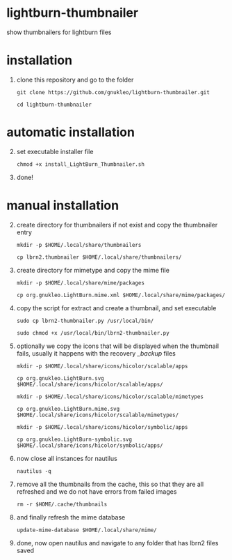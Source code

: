 # lightburn-thumbnailer
show thumbnailers for lightburn files

# installation
1. clone this repository and go to the folder
    ```
   git clone https://github.com/gnukleo/lightburn-thumbnailer.git
    ```
    ```
   cd lightburn-thumbnailer
   ```
# automatic installation
2. set executable installer file
   ```
   chmod +x install_LightBurn_Thumbnailer.sh
   ```
3. done!

# manual installation
2. create directory for thumbnailers if not exist and copy the thumbnailer entry
   ```
   mkdir -p $HOME/.local/share/thumbnailers
   ```
   ```
   cp lbrn2.thumbnailer $HOME/.local/share/thumbnailers/
   ```
3. create directory for mimetype and copy the mime file
   ```
   mkdir -p $HOME/.local/share/mime/packages
   ```
   ```
   cp org.gnukleo.LightBurn.mime.xml $HOME/.local/share/mime/packages/
   ```
4. copy the script for extract and create a thumbnail, and set executable
   ```
   sudo cp lbrn2-thumbnailer.py /usr/local/bin/
   ```
   ```
   sudo chmod +x /usr/local/bin/lbrn2-thumbnailer.py
   ```
5. optionally we copy the icons that will be displayed when the thumbnail fails, usually it happens with the recovery *_backup* files
   ```
   mkdir -p $HOME/.local/share/icons/hicolor/scalable/apps
   ```
   ```
   cp org.gnukleo.LightBurn.svg $HOME/.local/share/icons/hicolor/scalable/apps/
   ```
   ```
   mkdir -p $HOME/.local/share/icons/hicolor/scalable/mimetypes
   ```
   ```
   cp org.gnukleo.LightBurn.mime.svg $HOME/.local/share/icons/hicolor/scalable/mimetypes/
   ```
   ```
   mkdir -p $HOME/.local/share/icons/hicolor/symbolic/apps
   ```
   ```
   cp org.gnukleo.LightBurn-symbolic.svg $HOME/.local/share/icons/hicolor/symbolic/apps/
   ```
6. now close all instances for nautilus
   ```
   nautilus -q
   ```
7. remove all the thumbnails from the cache, this so that they are all refreshed and we do not have errors from failed images
   ```
   rm -r $HOME/.cache/thumbnails
   ```
8. and finally refresh the mime database
   ```
   update-mime-database $HOME/.local/share/mime/
   ```
9. done, now open nautilus and navigate to any folder that has lbrn2 files saved
